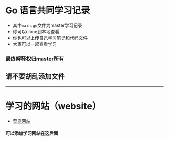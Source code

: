 # Go 语言共同学习记录

- 其中`main.go`文件为master学习记录
- 你可以clone到本地查看
- 你也可以上传自己学习笔记和代码文件
- 大家可以一起查看学习

### 最终解释权归master所有
## 请不要胡乱添加文件

---

# 学习的网站（website）
- [菜鸟网站](https://www.runoob.com/go/go-tutorial.html)

#### 可以添加学习网站在这后面
